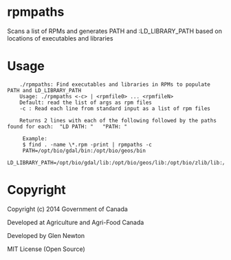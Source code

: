 rpmpaths
========

Scans a list of RPMs and generates PATH and :LD_LIBRARY_PATH based on locations of executables and libraries

Usage
======
```
	./rpmpaths: Find executables and libraries in RPMs to populate PATH and LD_LIBRARY_PATH
	Usage: ./rpmpaths <-c> | <rpmfile0> ... <rpmfileN>
	Default: read the list of args as rpm files
	-c : Read each line from standard input as a list of rpm files

	Returns 2 lines with each of the following followed by the paths found for each:  "LD PATH: "   "PATH: " 

	 Example:
	 $ find . -name \*.rpm -print | rpmpaths -c
	 PATH=/opt/bio/gdal/bin:/opt/bio/geos/bin
	 LD_LIBRARY_PATH=/opt/bio/gdal/lib:/opt/bio/geos/lib:/opt/bio/zlib/lib:/usr/lib64

```


Copyright
========
Copyright (c) 2014 Government of Canada

Developed at Agriculture and Agri-Food Canada

Developed by Glen Newton

MIT License (Open Source)

